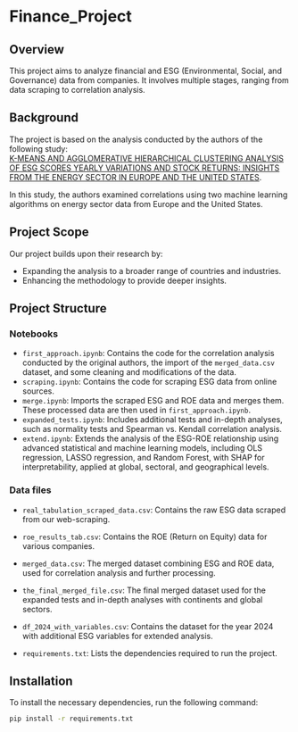 # Finance_Project  

## Overview  

This project aims to analyze financial and ESG (Environmental, Social, and Governance) data from companies. It involves multiple stages, ranging from data scraping to correlation analysis.  

## Background  

The project is based on the analysis conducted by the authors of the following study:  
[K-MEANS AND AGGLOMERATIVE HIERARCHICAL CLUSTERING ANALYSIS OF ESG SCORES YEARLY VARIATIONS AND STOCK RETURNS: INSIGHTS FROM THE ENERGY SECTOR IN EUROPE AND THE UNITED STATES](https://www.researchgate.net/publication/374285566_K-MEANS_AND_AGGLOMERATIVE_HIERARCHICAL_CLUSTERING_ANALYSIS_OF_ESG_SCORES_YEARLY_VARIATIONS_AND_STOCK_RETURNS_INSIGHTS_FROM_THE_ENERGY_SECTOR_IN_EUROPE_AND_THE_UNITED_STATES).  

In this study, the authors examined correlations using two machine learning algorithms on energy sector data from Europe and the United States.  

## Project Scope  

Our project builds upon their research by:  
- Expanding the analysis to a broader range of countries and industries.  
- Enhancing the methodology to provide deeper insights.  

## Project Structure  

### Notebooks

- `first_approach.ipynb`: Contains the code for the correlation analysis conducted by the original authors, the import of the `merged_data.csv` dataset, and some cleaning and modifications of the data.  
- `scraping.ipynb`: Contains the code for scraping ESG data from online sources.  
- `merge.ipynb`: Imports the scraped ESG and ROE data and merges them. These processed data are then used in `first_approach.ipynb`.  
- `expanded_tests.ipynb`: Includes additional tests and in-depth analyses, such as normality tests and Spearman vs. Kendall correlation analysis.  
- `extend.ipynb`: Extends the analysis of the ESG-ROE relationship using advanced statistical and machine learning models, including OLS regression, LASSO regression, and Random Forest, with SHAP for interpretability, applied at global, sectoral, and geographical levels.

### Data files
- `real_tabulation_scraped_data.csv`: Contains the raw ESG data scraped from our web-scraping.
- `roe_results_tab.csv`: Contains the ROE (Return on Equity) data for various companies.
- `merged_data.csv`: The merged dataset combining ESG and ROE data, used for correlation analysis and further processing.
- `the_final_merged_file.csv`: The final merged dataset used for the expanded tests and in-depth analyses with continents and global sectors.
- `df_2024_with_variables.csv`: Contains the dataset for the year 2024 with additional ESG variables for extended analysis.



- `requirements.txt`: Lists the dependencies required to run the project.  

## Installation  

To install the necessary dependencies, run the following command:  

```sh
pip install -r requirements.txt
